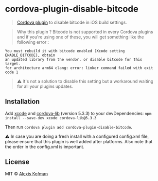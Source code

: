 # cordova-plugin-disable-bitcode

> [Cordova plugin](https://www.npmjs.com/package/cordova-plugin-disable-bitcode) to disable bitcode in iOS build settings.

> Why this plugin ?
Bitcode is not supported in every Cordova plugins and if you're using one of these, you will get something like the following error :
```
You must rebuild it with bitcode enabled (Xcode setting ENABLE_BITCODE), obtain
an updated library from the vendor, or disable bitcode for this target.
for architecture arm64 clang: error: linker command failed with exit code 1
```

> :warning: It's not a solution to disable this setting but a workaround waiting for all your plugins updates.

## Installation
  Add [xcode](https://www.npmjs.com/package/xcode) and [cordova-lib](https://www.npmjs.com/package/cordova-lib) (version 5.3.3) to your devDependencies:
  `npm install --save-dev xcode cordova-lib@5.3.3`

  Then run `cordova plugin add cordova-plugin-disable-bitcode`.

  :warning: In case you are doing a fresh install with a configured config.xml file, please ensure that this plugin is well added after platforms. Also note that the order in the config.xml is important.

## License

MIT © [Alexis Kofman](http://twitter.com/alexiskofman)
